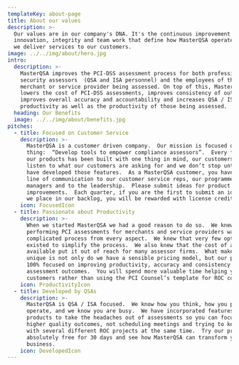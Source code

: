 ```yaml
---
templateKey: about-page
title: About our values
description: >-
  Our values are in our company's DNA. It's the continuous improvement and
  innovation, integrity and team work that define how MasterQSA operates and how
  we deliver services to our customers.
image: ../../img/about/hero.jpg
intro:
  description: >-
    MasterQSA improves the PCI-DSS assessment process for both professional
    security assessors  (QSA and ISA personnel) and the employees of the
    merchant or service provider being assessed. On top of this, MasterQSA
    lowers the cost of PCI-DSS assessments, improves consistency of outcomes,
    improves overall accuracy and accountability and increases QSA / ISA
    productivity as well as the productivity of those being assessed.
  heading: Our Benefits
  image: ../../img/about/benefits.jpg
pitches:
  - title: Focused on Customer Service
    description: >-
      MasterQSA is a customer driven company.  Our mission is focused on one
      thing:  “Develop tools to empower compliance assessors”.  Every feature in
      our products has been built with one thing in mind, our customers.  We
      listen to what our customers are asking for and we don’t stop until we
      have developed those features.  As a MasterQSA customer, you have an open
      line of communication to our customer service reps, our programmers, our
      managers and to the leadership.  Please submit ideas for product
      improvements.  Each quarter, if you are the first to submit an idea that
      we place in our backlog, you will be rewarded with license credits!
    icon: FocusedIcon
  - title: Passionate about Productivity
    description: >-
      When we started MasterQSA we had a good reason to do so.  We knew that
      performing PCI assessments for merchants and service providers was a
      complicated process from every aspect.  We knew that very few options
      existed to simplify the process.  We also knew that the cost of anything
      available put it out of reach for many assessor firms.  What makes us
      unique is not only do we have a sensible pricing model, but our product is
      100% focused on improving productivity, accuracy and consistency in
      assessment outcomes.  You will spend more valuable time helping your
      customers rather than using the PCI Counsel’s template for ROC completion.
    icon: ProductivityIcon
  - title: Developed by QSAs
    description: >-
      MasterQSA is QSA / ISA focused.  We know how you think, how you prefer to
      operate, and we know you are busy.  We have incorporated features into our
      products to take the headaches out of assessments so you can focus on
      higher quality outcomes, not scheduling meetings and trying to keep up
      with several different ROC projects at the same time.  Try our products
      absolutely free for 30 days and see how MasterQSA can transform your
      business.
    icon: DevelopedIcon
---
```


